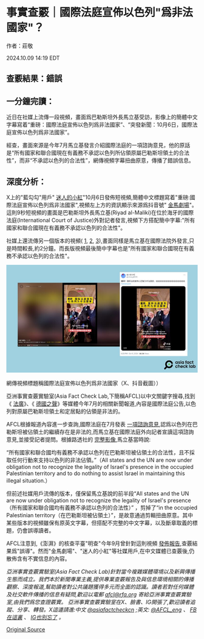 # 事實查覈｜國際法庭宣佈以色列"爲非法國家"？

作者：莊敬

2024.10.09 14:19 EDT

## 查覈結果：錯誤

## 一分鐘完讀：

近日在社媒上流傳一段視頻，畫面爲巴勒斯坦外長馬立基受訪，影像上的簡體中文字幕寫着“重磅：國際法庭宣佈以色列爲非法國家”、“突發新聞：10月6日，國際法庭宣佈以色列爲非法國家”。

經查，畫面來源是今年7月馬立基發言介紹國際法庭的一項諮詢意見，他的原話是“所有國家和聯合國現在有義務不承認以色列所佔領原屬巴勒斯坦領土的合法性”，而非“不承認以色列的合法性”，網傳視頻字幕扭曲原意，傳播了錯誤信息。

## 深度分析：

X上的"藍勾勾"用戶" [迷人的小紅](https://twitter.com/miren_41319/status/1842874650831052860)"10月6日發佈短視頻,簡體中文標題寫着"重磅:國際法庭宣佈以色列爲非法國家",視頻左上方的資訊顯示來源爲抖音號" [金馬劇場](https://v.douyin.com/iB526KR7/)"。這則9秒短視頻的畫面是巴勒斯坦外長馬立基(Riyad al-Maliki)在位於海牙的國際法庭(International Court of Justice)外對記者發言,視頻下方搭配簡中字幕:"所有國家和聯合國現在有義務不承認以色列的合法性"。

社媒上還流傳另一個版本的視頻( [1](https://x.com/whiteTony99/status/1843153170383724861), [2](https://x.com/wangban666/status/1843090253856604488), [3](https://x.com/junyin2001/status/1843041677268930940)),畫面同樣是馬立基在國際法院外發言,只是時間較長,約2分鐘。而長版視頻最後簡中字幕也是"所有國家和聯合國現在有義務不承認以色列的合法性"。

![網傳視頻標題稱國際法庭宣佈以色列爲非法國家（X、抖音截圖））](images/BVP6JOVUYCICUJQVAAGA67CFEU.png)

網傳視頻標題稱國際法庭宣佈以色列爲非法國家（X、抖音截圖））

亞洲事實查覈實驗室(Asia Fact Check Lab,下簡稱AFCL)以中文關鍵字搜尋,找到《 [法廣](https://www.rfi.fr/tw/%E4%B8%AD%E6%9D%B1/20240720-%E8%81%AF%E5%90%88%E5%9C%8B%E6%9C%80%E9%AB%98%E6%B3%95%E9%99%A2%E7%A8%B1%E4%BB%A5%E8%89%B2%E5%88%97%E4%BD%94%E9%A0%98%E5%B7%B4%E5%8B%92%E6%96%AF%E5%9D%A6%E9%A0%98%E5%9C%9F%E9%9D%9E%E6%B3%95-%E4%BB%A5%E8%89%B2%E5%88%97%E8%BF%85%E9%80%9F%E9%A7%81%E6%96%A5)》、《 [德國之聲](https://www.dw.com/zh-hant/%E5%9C%8B%E9%9A%9B%E6%B3%95%E9%99%A2%E8%A3%81%E6%B1%BA%E5%BE%8C-%E5%BE%B7%E5%A4%96%E9%95%B7%E6%95%A6%E4%BF%83%E4%BB%A5%E8%89%B2%E5%88%97%E5%9A%B4%E8%82%85%E5%B0%8D%E5%BE%85/a-69735317)》等媒體今年7月的相關新聞報道,內容是國際法庭公告,以色列對原屬巴勒斯坦領土和定居點的佔領是非法的。

AFCL根據報道內容進一步查詢,國際法庭在7月發表 [一項諮詢意見](https://news.un.org/zh/story/2024/07/1130076),認爲以色列在巴勒斯坦被佔領土的繼續存在是非法的,而馬立基在國際法庭外向記者宣讀這項諮詢意見,並接受記者提問。根據路透社的 [完整影像](https://www.youtube.com/watch?v=12KjZdAjsyA),馬立基當時說:

“所有國家和聯合國均有義務不承認以色列在巴勒斯坦被佔領土的合法性，且不採取任何行動來支持以色列的非法佔領。”（All states and the UN are now under obligation not to recognize the legality of Israel's presence in the occupied Palestinian territory and to do nothing to assist Israel in maintaining this illegal situation.）

但前述社媒用戶流傳的版本，僅保留馬立基說的前半段“All states and the UN are now under obligation not to recognize the legality of Israel's presence（所有國家和聯合國均有義務不承認以色列的合法性）” ，剪掉了“in the occupied Palestinian territory（在巴勒斯坦被佔領土）”，是故意通過剪輯扭曲原意。其中某些版本的視頻雖保有原英文字幕，但搭配不完整的中文字幕，以及斷章取義的標題，仍會誤導讀者。

AFCL注意到,《澎湃》的核查平臺"明查"今年9月曾針對這則視頻 [發佈報告](https://m.thepaper.cn/newsDetail_forward_28691379),查覈結果爲"誤導"。然而"金馬劇場"、"迷人的小紅"等社媒用戶,在中文媒體已查覈後,仍散佈含有不實信息的內容。

*亞洲事實查覈實驗室(Asia Fact Check Lab)針對當今複雜媒體環境以及新興傳播生態而成立。我們本於新聞專業主義,提供專業查覈報告及與信息環境相關的傳播觀察、深度報道,幫助讀者對公共議題獲得多元而全面的認識。讀者若對任何媒體及社交軟件傳播的信息有疑問,歡迎以電郵*  [*afcl@rfa.org*](mailto:afcl@rfa.org)  *寄給亞洲事實查覈實驗室,由我們爲您查證覈實。* *亞洲事實查覈實驗室在X、臉書、IG開張了,歡迎讀者追蹤、分享、轉發。X這邊請進:中文*  [*@asiafactcheckcn*](https://twitter.com/asiafactcheckcn)  *;英文:*  [*@AFCL\_eng*](https://twitter.com/AFCL_eng)  *、*  [*FB在這裏*](https://www.facebook.com/asiafactchecklabcn)  *、*  [*IG也別忘了*](https://www.instagram.com/asiafactchecklab/)  *。*



[Original Source](https://www.rfa.org/mandarin/shishi-hecha/hc-international-court-declares-israel-illegal-country-fact-check-10092024141538.html)